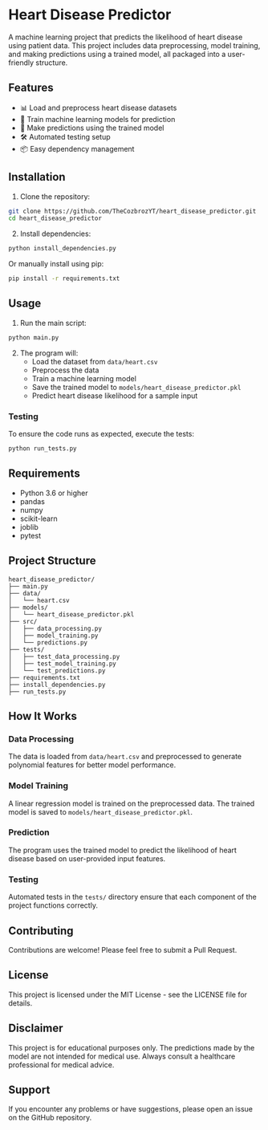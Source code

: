 # Heart Disease Predictor

A machine learning project that predicts the likelihood of heart disease using patient data. This project includes data preprocessing, model training, and making predictions using a trained model, all packaged into a user-friendly structure.

## Features

- 📊 Load and preprocess heart disease datasets
- 🤖 Train machine learning models for prediction
- 🔮 Make predictions using the trained model
- 🛠️ Automated testing setup
- 📦 Easy dependency management

## Installation

1. Clone the repository:
```bash
git clone https://github.com/TheCozbrozYT/heart_disease_predictor.git
cd heart_disease_predictor
```

2. Install dependencies:
```bash
python install_dependencies.py
```

Or manually install using pip:
```bash
pip install -r requirements.txt
```

## Usage

1. Run the main script:
```bash
python main.py
```

2. The program will:
   - Load the dataset from `data/heart.csv`
   - Preprocess the data
   - Train a machine learning model
   - Save the trained model to `models/heart_disease_predictor.pkl`
   - Predict heart disease likelihood for a sample input

### Testing
To ensure the code runs as expected, execute the tests:
```bash
python run_tests.py
```

## Requirements
- Python 3.6 or higher
- pandas
- numpy
- scikit-learn
- joblib
- pytest

## Project Structure
```
heart_disease_predictor/
├── main.py
├── data/
│   └── heart.csv
├── models/
│   └── heart_disease_predictor.pkl
├── src/
│   ├── data_processing.py
│   ├── model_training.py
│   └── predictions.py
├── tests/
│   ├── test_data_processing.py
│   ├── test_model_training.py
│   └── test_predictions.py
├── requirements.txt
├── install_dependencies.py
├── run_tests.py
```

## How It Works

### Data Processing
The data is loaded from `data/heart.csv` and preprocessed to generate polynomial features for better model performance.

### Model Training
A linear regression model is trained on the preprocessed data. The trained model is saved to `models/heart_disease_predictor.pkl`.

### Prediction
The program uses the trained model to predict the likelihood of heart disease based on user-provided input features.

### Testing
Automated tests in the `tests/` directory ensure that each component of the project functions correctly.

## Contributing
Contributions are welcome! Please feel free to submit a Pull Request.

## License
This project is licensed under the MIT License - see the LICENSE file for details.

## Disclaimer
This project is for educational purposes only. The predictions made by the model are not intended for medical use. Always consult a healthcare professional for medical advice.

## Support
If you encounter any problems or have suggestions, please open an issue on the GitHub repository.

